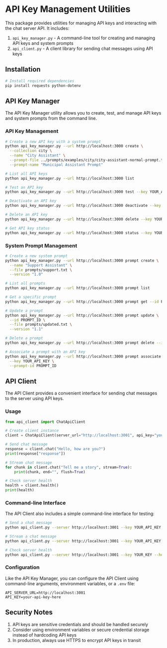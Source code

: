 # API Key Management Utilities

This package provides utilities for managing API keys and interacting with the chat server API. It includes:

1. `api_key_manager.py` - A command-line tool for creating and managing API keys and system prompts
2. `api_client.py` - A client library for sending chat messages using API keys

## Installation

```bash
# Install required dependencies
pip install requests python-dotenv
```

## API Key Manager

The API Key Manager utility allows you to create, test, and manage API keys and system prompts from the command line.

### API Key Management

```bash
# Create a new API key with a system prompt
python api_key_manager.py --url http://localhost:3000 create \
  --collection city \
  --name "City Assistant" \
  --prompt-file ../prompts/examples/city/city-assistant-normal-prompt.txt \
  --prompt-name "Municipal Assistant Prompt"

# List all API keys
python api_key_manager.py --url http://localhost:3000 list

# Test an API key
python api_key_manager.py --url http://localhost:3000 test --key YOUR_API_KEY

# Deactivate an API key
python api_key_manager.py --url http://localhost:3000 deactivate --key YOUR_API_KEY

# Delete an API key
python api_key_manager.py --url http://localhost:3000 delete --key YOUR_API_KEY

# Get API key status
python api_key_manager.py --url http://localhost:3000 status --key YOUR_API_KEY
```

### System Prompt Management

```bash
# Create a new system prompt
python api_key_manager.py --url http://localhost:3000 prompt create \
  --name "Support Assistant" \
  --file prompts/support.txt \
  --version "1.0"

# List all prompts
python api_key_manager.py --url http://localhost:3000 prompt list

# Get a specific prompt
python api_key_manager.py --url http://localhost:3000 prompt get --id PROMPT_ID

# Update a prompt
python api_key_manager.py --url http://localhost:3000 prompt update \
  --id PROMPT_ID \
  --file prompts/updated.txt \
  --version "1.1"

# Delete a prompt
python api_key_manager.py --url http://localhost:3000 prompt delete --id PROMPT_ID

# Associate a prompt with an API key
python api_key_manager.py --url http://localhost:3000 prompt associate \
  --key YOUR_API_KEY \
  --prompt-id PROMPT_ID
```

## API Client

The API Client provides a convenient interface for sending chat messages to the server using API keys.

### Usage

```python
from api_client import ChatApiClient

# Create client instance
client = ChatApiClient(server_url="http://localhost:3001", api_key="your-api-key-here")

# Send chat message
response = client.chat("Hello, how are you?")
print(response["response"])

# Stream chat message
for chunk in client.chat("Tell me a story", stream=True):
    print(chunk, end="", flush=True)

# Check server health
health = client.health()
print(health)
```

### Command-line Interface

The API Client also includes a simple command-line interface for testing:

```bash
# Send a chat message
python api_client.py --server http://localhost:3001 --key YOUR_API_KEY --message "Hello"

# Stream a chat message
python api_client.py --server http://localhost:3001 --key YOUR_API_KEY --message "Tell me a story" --stream

# Check server health
python api_client.py --server http://localhost:3001 --key YOUR_KEY --health
```

### Configuration

Like the API Key Manager, you can configure the API Client using command-line arguments, environment variables, or a `.env` file:

```
API_SERVER_URL=http://localhost:3001
API_KEY=your-api-key-here
```

## Security Notes

1. API keys are sensitive credentials and should be handled securely
2. Consider using environment variables or secure credential storage instead of hardcoding API keys
3. In production, always use HTTPS to encrypt API keys in transit